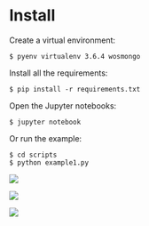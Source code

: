 # Install

Create a virtual environment:

    $ pyenv virtualenv 3.6.4 wosmongo

Install all the requirements:

    $ pip install -r requirements.txt

Open the Jupyter notebooks:

    $ jupyter notebook

Or run the example:

    $ cd scripts
    $ python example1.py
    
[![](https://mermaid.ink/img/eyJjb2RlIjoiZ3JhcGggVERcbkFbT25lIFBUTSBzaXRlXSAtLT5Ce1doZXJlIGlzIGl0J3MgcG9zaXRpb24gaW4gc2VxdWVuY2U_fVxuQiAtLT4gfENsb3NlIHRvIEMgdGVybWludXN8QyhlLmcuICdNJ0VGVFJIQUtMUEQuLi4pXG5CIC0tPiB8SW4gdGhlIG1pZGRsZXxEKGUuZy4gLi4uWVRSU1cnSydMR1RTQS4uLilcbkIgLS0-IHxDbG9zZSB0byBOIHRlcm1pbnVzfEUoZS5nLiAuLi5SRURSVFNLJ04nTUQpXG5DIC0tPiB8RXh0cmFjdHxGW0FkZCB0aGUgc2hvcnQgc2VxdWVuY2UgaW4gYSBmYXN0YSBmaWxlXVxuRCAtLT4gfEV4dHJhY3R8RlxuRSAtLT4gfEV4dHJhY3R8RiIsIm1lcm1haWQiOnsidGhlbWUiOiJuZXV0cmFsIn0sInVwZGF0ZUVkaXRvciI6ZmFsc2V9)](https://mermaid-js.github.io/mermaid-live-editor/#/edit/eyJjb2RlIjoiZ3JhcGggVERcbkFbT25lIFBUTSBzaXRlXSAtLT5Ce1doZXJlIGlzIGl0J3MgcG9zaXRpb24gaW4gc2VxdWVuY2U_fVxuQiAtLT4gfENsb3NlIHRvIEMgdGVybWludXN8QyhlLmcuICdNJ0VGVFJIQUtMUEQuLi4pXG5CIC0tPiB8SW4gdGhlIG1pZGRsZXxEKGUuZy4gLi4uWVRSU1cnSydMR1RTQS4uLilcbkIgLS0-IHxDbG9zZSB0byBOIHRlcm1pbnVzfEUoZS5nLiAuLi5SRURSVFNLJ04nTUQpXG5DIC0tPiB8RXh0cmFjdHxGW0FkZCB0aGUgc2hvcnQgc2VxdWVuY2UgaW4gYSBmYXN0YSBmaWxlXVxuRCAtLT4gfEV4dHJhY3R8RlxuRSAtLT4gfEV4dHJhY3R8RiIsIm1lcm1haWQiOnsidGhlbWUiOiJuZXV0cmFsIn0sInVwZGF0ZUVkaXRvciI6ZmFsc2V9)

[![](https://mermaid.ink/img/eyJjb2RlIjoiZ3JhcGggVERcbkFbU2hvcnQgc2VxdWVuY2UgZmFzdGEgZmlsZV0gLS0-QihSdW4gbG9jYWwgQkxBU1QgYWdhc2ludCB0YXJnZXQgZGF0YWJhc2UpXG5CIC0tPiB8RGlmZmVyZW50IHNlYXJjaCBwYXJhbWV0ZXJzfEJcbkIgLS0-IENbQkxBU1QgeG1sIG91dHB1dF1cbkMgLS0-IERbU2VxdWVuY2UgYWxpZ25tZW50IG9mIGVhY2ggaGl0XVxuQyAtLT4gRVtTdW1tYXJpemVkIG91dHB1dCBpbiBhIGNzdiBmaWxlXVxuIiwibWVybWFpZCI6eyJ0aGVtZSI6Im5ldXRyYWwifSwidXBkYXRlRWRpdG9yIjpmYWxzZX0)](https://mermaid-js.github.io/mermaid-live-editor/#/edit/eyJjb2RlIjoiZ3JhcGggVERcbkFbU2hvcnQgc2VxdWVuY2UgZmFzdGEgZmlsZV0gLS0-QihSdW4gbG9jYWwgQkxBU1QgYWdhc2ludCB0YXJnZXQgZGF0YWJhc2UpXG5CIC0tPiB8RGlmZmVyZW50IHNlYXJjaCBwYXJhbWV0ZXJzfEJcbkIgLS0-IENbQkxBU1QgeG1sIG91dHB1dF1cbkMgLS0-IERbU2VxdWVuY2UgYWxpZ25tZW50IG9mIGVhY2ggaGl0XVxuQyAtLT4gRVtTdW1tYXJpemVkIG91dHB1dCBpbiBhIGNzdiBmaWxlXVxuIiwibWVybWFpZCI6eyJ0aGVtZSI6Im5ldXRyYWwifSwidXBkYXRlRWRpdG9yIjpmYWxzZX0)

[![](https://mermaid.ink/img/eyJjb2RlIjoiZ3JhcGggVERcbiAgICBBW09uZSBwcm90ZWluIGVudHJ5XSAtLT4gQntEb2VzIGl0IGhhdmUgcHJlZGljdGVkIFBUTSBzaXRlP31cbiAgICBCIC0tPnxOb3wgQyhLZWVwIHRoZSBvcmlnaW5hbCBwcm90ZWluIGVudHJ5KVxuICAgIEIgLS0-fFllc3wgRHtEb2VzIHRoaXMgcHJlZGljdGVkIFBUTSBzaXRlIGV4aXN0IGluIFVuaXByb3Q_fVxuICAgIEQgLS0-fE5vfCBFW1RoZSBwcm90ZWluIGhhcyBubyBQVE0gc2l0ZSByZWNvcmRlZF1cbiAgICBEIC0tPnxOb3wgRltUaGUgcmVjb3JkZWQgUFRNIHNpdGVzIGRvIG5vdCBpbmNsdWRlIHRoZSBwcmVkaWN0ZWQgb25lXVxuICAgIEUgLS0-IEcoQWRkIHRoZSBwcmVkaWN0ZWQgUFRNIHNpdGUgdG8gdGhlIGVudHJ5KVxuICAgIEYgLS0-IEdcbiAgICBEIC0tPiB8WWVzfCBDKEtlZXAgdGhlIG9yaWdpbmFsIHByb3RlaW4gZW50cnkpXG4gICAgQyAtLT4gSChBcHBlbmQgdGhlIHByb3RlaW4gZW50cnkgdG8gYSBuZXcgVW5pcHJvdCB4bWwgZmlsZSlcbiAgICBHIC0tPiBIXG4gICAgSCAtLT58TmV4dCBlbnRyeXxBXG4iLCJtZXJtYWlkIjp7InRoZW1lIjoibmV1dHJhbCJ9LCJ1cGRhdGVFZGl0b3IiOmZhbHNlfQ)](https://mermaid-js.github.io/mermaid-live-editor/#/edit/eyJjb2RlIjoiZ3JhcGggVERcbiAgICBBW09uZSBwcm90ZWluIGVudHJ5XSAtLT4gQntEb2VzIGl0IGhhdmUgcHJlZGljdGVkIFBUTSBzaXRlP31cbiAgICBCIC0tPnxOb3wgQyhLZWVwIHRoZSBvcmlnaW5hbCBwcm90ZWluIGVudHJ5KVxuICAgIEIgLS0-fFllc3wgRHtEb2VzIHRoaXMgcHJlZGljdGVkIFBUTSBzaXRlIGV4aXN0IGluIFVuaXByb3Q_fVxuICAgIEQgLS0-fE5vfCBFW1RoZSBwcm90ZWluIGhhcyBubyBQVE0gc2l0ZSByZWNvcmRlZF1cbiAgICBEIC0tPnxOb3wgRltUaGUgcmVjb3JkZWQgUFRNIHNpdGVzIGRvIG5vdCBpbmNsdWRlIHRoZSBwcmVkaWN0ZWQgb25lXVxuICAgIEUgLS0-IEcoQWRkIHRoZSBwcmVkaWN0ZWQgUFRNIHNpdGUgdG8gdGhlIGVudHJ5KVxuICAgIEYgLS0-IEdcbiAgICBEIC0tPiB8WWVzfCBDKEtlZXAgdGhlIG9yaWdpbmFsIHByb3RlaW4gZW50cnkpXG4gICAgQyAtLT4gSChBcHBlbmQgdGhlIHByb3RlaW4gZW50cnkgdG8gYSBuZXcgVW5pcHJvdCB4bWwgZmlsZSlcbiAgICBHIC0tPiBIXG4gICAgSCAtLT58TmV4dCBlbnRyeXxBXG4iLCJtZXJtYWlkIjp7InRoZW1lIjoibmV1dHJhbCJ9LCJ1cGRhdGVFZGl0b3IiOmZhbHNlfQ)

